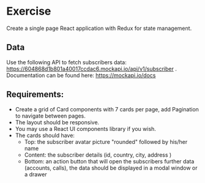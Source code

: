 # Exercise

Create a single page React application with Redux for state management.

## Data
Use the following API to fetch subscribers data: https://604868d1b801a40017ccdac6.mockapi.io/api/v1/subscriber . Documentation can be found here: https://mockapi.io/docs

## Requirements: 
- Create a grid of Card components with 7 cards per page, add Pagination to navigate between pages.
- The layout should be responsive.
- You may use a React UI components library if you wish.
- The cards should have:
  - Top: the subscriber avatar picture "rounded" followed by his/her name
  - Content: the subscriber details (id, country, city, address )
  - Bottom: an action button that will open the subscribers further data (accounts, calls), the data should be displayed in a modal window or a drawer
